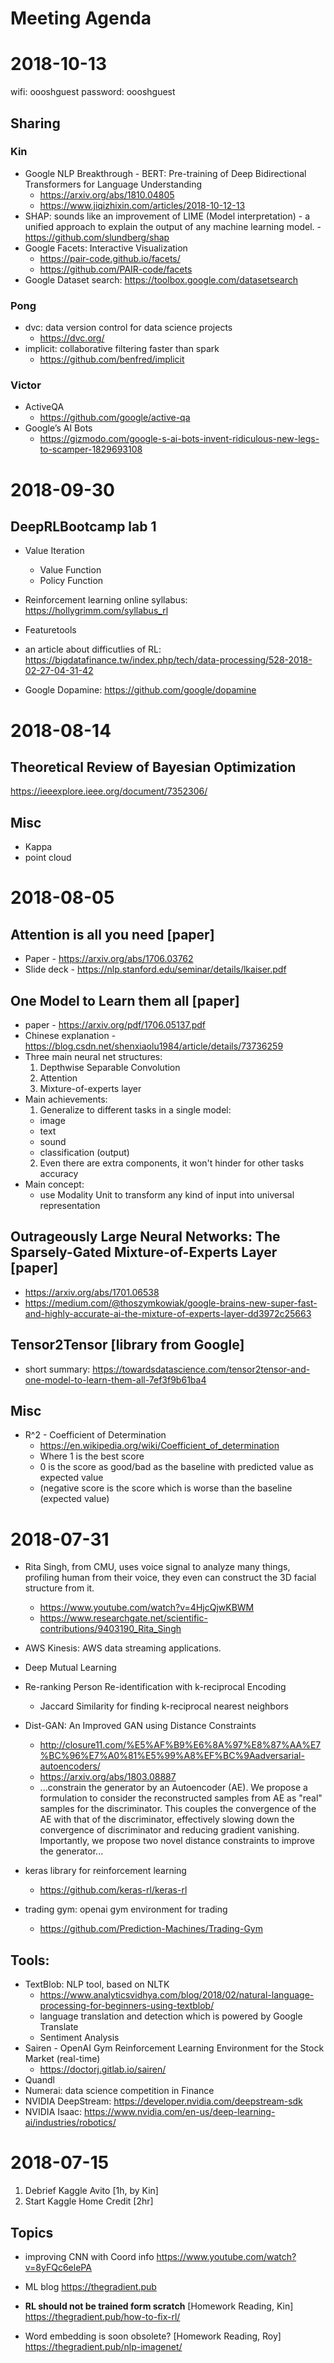 Meeting Agenda
==============

2018-10-13
=========

wifi: oooshguest
password: oooshguest

Sharing
------
### Kin
- Google NLP Breakthrough - BERT: Pre-training of Deep Bidirectional Transformers for Language Understanding
  - https://arxiv.org/abs/1810.04805
  - https://www.jiqizhixin.com/articles/2018-10-12-13
- SHAP: sounds like an improvement of LIME (Model interpretation) - a unified approach to explain the output of any machine learning model. - https://github.com/slundberg/shap
- Google Facets: Interactive Visualization
  - https://pair-code.github.io/facets/
  - https://github.com/PAIR-code/facets
- Google Dataset search: https://toolbox.google.com/datasetsearch

### Pong
- dvc: data version control for data science projects
  - https://dvc.org/
- implicit: collaborative filtering faster than spark
  - https://github.com/benfred/implicit

### Victor
- ActiveQA
  - https://github.com/google/active-qa
- Google’s AI Bots
  - https://gizmodo.com/google-s-ai-bots-invent-ridiculous-new-legs-to-scamper-1829693108

2018-09-30
=========

DeepRLBootcamp lab 1
--------------------

- Value Iteration
  - Value Function
  - Policy Function

- Reinforcement learning online syllabus: https://hollygrimm.com/syllabus_rl
- Featuretools
- an article about difficutlies of RL: https://bigdatafinance.tw/index.php/tech/data-processing/528-2018-02-27-04-31-42
- Google Dopamine: https://github.com/google/dopamine


2018-08-14
==========

Theoretical Review of Bayesian Optimization
-----------------------------------------
https://ieeexplore.ieee.org/document/7352306/

Misc
----
- Kappa
- point cloud
  
  
  
2018-08-05
==========

Attention is all you need [paper]
------------------------
- Paper - https://arxiv.org/abs/1706.03762
- Slide deck - https://nlp.stanford.edu/seminar/details/lkaiser.pdf

One Model to Learn them all [paper]
---------------------------
- paper - https://arxiv.org/pdf/1706.05137.pdf
- Chinese explanation - https://blog.csdn.net/shenxiaolu1984/article/details/73736259
- Three main neural net structures:
  1. Depthwise Separable Convolution
  2. Attention
  3. Mixture-of-experts layer
- Main achievements:
  1. Generalize to different tasks in a single model:
    - image
    - text
    - sound
    - classification (output)
  2. Even there are extra components, it won't hinder for other tasks accuracy
- Main concept:
  - use Modality Unit to transform any kind of input into universal representation 

Outrageously Large Neural Networks: The Sparsely-Gated Mixture-of-Experts Layer [paper]
--------------------------
- https://arxiv.org/abs/1701.06538
- https://medium.com/@thoszymkowiak/google-brains-new-super-fast-and-highly-accurate-ai-the-mixture-of-experts-layer-dd3972c25663

Tensor2Tensor [library from Google]
-------------
- short summary: https://towardsdatascience.com/tensor2tensor-and-one-model-to-learn-them-all-7ef3f9b61ba4


Misc
----
- R^2 - Coefficient of Determination
  - https://en.wikipedia.org/wiki/Coefficient_of_determination
  - Where 1 is the best score
  - 0 is the score as good/bad as the baseline with predicted value as expected value
  - (negative score is the score which is worse than the baseline (expected value)
  



2018-07-31
===========
- Rita Singh, from CMU, uses voice signal to analyze many things, profiling human from their voice, they even can construct the 3D facial structure from it.
  - https://www.youtube.com/watch?v=4HjcQjwKBWM
  - https://www.researchgate.net/scientific-contributions/9403190_Rita_Singh
- AWS Kinesis: AWS data streaming applications.
- Deep Mutual Learning
- Re-ranking Person Re-identification with k-reciprocal Encoding
  - Jaccard Similarity for finding k-reciprocal nearest neighbors
- Dist-GAN: An Improved GAN using Distance Constraints
  - http://closure11.com/%E5%AF%B9%E6%8A%97%E8%87%AA%E7%BC%96%E7%A0%81%E5%99%A8%EF%BC%9Aadversarial-autoencoders/
  - https://arxiv.org/abs/1803.08887
  - ...constrain the generator by an Autoencoder (AE). We propose a formulation to consider the reconstructed samples from AE as "real" samples for the discriminator. This couples the convergence of the AE with that of the discriminator, effectively slowing down the convergence of discriminator and reducing gradient vanishing. Importantly, we propose two novel distance constraints to improve the generator...

- keras library for reinforcement learning
  - https://github.com/keras-rl/keras-rl
  
- trading gym: openai gym environment for trading
  - https://github.com/Prediction-Machines/Trading-Gym

Tools:
-----
- TextBlob: NLP tool, based on NLTK
  - https://www.analyticsvidhya.com/blog/2018/02/natural-language-processing-for-beginners-using-textblob/
  - language translation and detection which is powered by Google Translate
  - Sentiment Analysis
- Sairen - OpenAI Gym Reinforcement Learning Environment for the Stock Market (real-time)
  - https://doctorj.gitlab.io/sairen/
- Quandl
- Numerai: data science competition in Finance
- NVIDIA DeepStream: https://developer.nvidia.com/deepstream-sdk
- NVIDIA Isaac: https://www.nvidia.com/en-us/deep-learning-ai/industries/robotics/


2018-07-15
==========

1. Debrief Kaggle Avito [1h, by Kin]
2. Start Kaggle Home Credit [2hr]

Topics
------
- improving CNN with Coord info 
https://www.youtube.com/watch?v=8yFQc6elePA

- ML blog
https://thegradient.pub

- **RL should not be trained form scratch** [Homework Reading, Kin]
https://thegradient.pub/how-to-fix-rl/
  

- Word embedding is soon obsolete? [Homework Reading, Roy]
https://thegradient.pub/nlp-imagenet/
